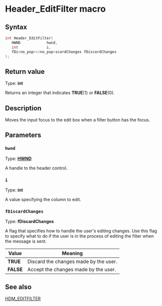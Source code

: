 # Header_EditFilter macro

## Syntax

```cpp
int Header_EditFilter(
   HWND            hwnd,
   int             i,
   fDi<no_pop></no_pop>scardChanges fDiscardChanges
);
```

## Return value

Type: **int**

Returns an integer that indicates **TRUE**(1) or **FALSE**(0).

## Description

Moves the input focus to the edit box when a filter button has the focus.

## Parameters

### `hwnd`

Type: **[HWND](https://learn.microsoft.com/windows/desktop/WinProg/windows-data-types)**

A handle to the header control.

### `i`

Type: **int**

A value specifying the column to edit.

### `fDiscardChanges`

Type: **fDiscardChanges**

A flag that specifies how to handle the user's editing changes. Use this flag to specify what to do if the user is in the process of editing the filter when the message is sent.

| Value | Meaning |
| --- | --- |
| ****TRUE**** | Discard the changes made by the user. |
| ****FALSE**** | Accept the changes made by the user. |

## See also

[HDM_EDITFILTER](https://learn.microsoft.com/windows/desktop/Controls/hdm-editfilter)